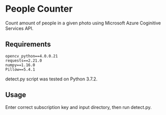 # People Counter

Count amount of people in a given photo using Microsoft Azure Coginitive Services API.

## Requirements

```
opencv_python==4.0.0.21
requests==2.21.0
numpy==1.16.0
Pillow==5.4.1
```

detect.py script was tested on Python 3.7.2.

## Usage

Enter correct subscription key and input directory, then run detect.py.